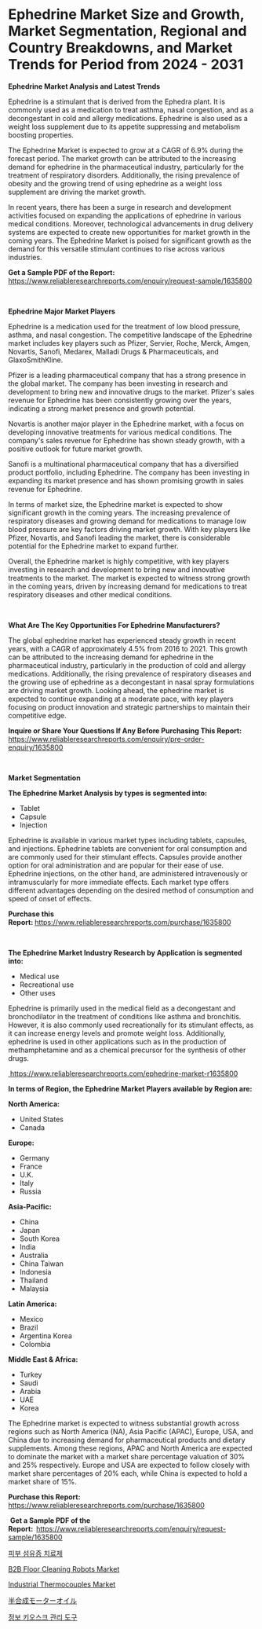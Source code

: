 <p><h1>Ephedrine Market Size and Growth, Market Segmentation, Regional and Country Breakdowns, and Market Trends for Period from 2024 -  2031</h1></p><p><strong>Ephedrine Market Analysis and Latest Trends</strong></p>
<p><p>Ephedrine is a stimulant that is derived from the Ephedra plant. It is commonly used as a medication to treat asthma, nasal congestion, and as a decongestant in cold and allergy medications. Ephedrine is also used as a weight loss supplement due to its appetite suppressing and metabolism boosting properties.</p><p>The Ephedrine Market is expected to grow at a CAGR of 6.9% during the forecast period. The market growth can be attributed to the increasing demand for ephedrine in the pharmaceutical industry, particularly for the treatment of respiratory disorders. Additionally, the rising prevalence of obesity and the growing trend of using ephedrine as a weight loss supplement are driving the market growth.</p><p>In recent years, there has been a surge in research and development activities focused on expanding the applications of ephedrine in various medical conditions. Moreover, technological advancements in drug delivery systems are expected to create new opportunities for market growth in the coming years. The Ephedrine Market is poised for significant growth as the demand for this versatile stimulant continues to rise across various industries.</p></p>
<p><strong>Get a Sample PDF of the Report:&nbsp;</strong> <a href="https://www.reliableresearchreports.com/enquiry/request-sample/1635800">https://www.reliableresearchreports.com/enquiry/request-sample/1635800</a></p>
<p>&nbsp;</p>
<p><strong>Ephedrine Major Market Players</strong></p>
<p><p>Ephedrine is a medication used for the treatment of low blood pressure, asthma, and nasal congestion. The competitive landscape of the Ephedrine market includes key players such as Pfizer, Servier, Roche, Merck, Amgen, Novartis, Sanofi, Medarex, Malladi Drugs & Pharmaceuticals, and GlaxoSmithKline.</p><p>Pfizer is a leading pharmaceutical company that has a strong presence in the global market. The company has been investing in research and development to bring new and innovative drugs to the market. Pfizer's sales revenue for Ephedrine has been consistently growing over the years, indicating a strong market presence and growth potential.</p><p>Novartis is another major player in the Ephedrine market, with a focus on developing innovative treatments for various medical conditions. The company's sales revenue for Ephedrine has shown steady growth, with a positive outlook for future market growth.</p><p>Sanofi is a multinational pharmaceutical company that has a diversified product portfolio, including Ephedrine. The company has been investing in expanding its market presence and has shown promising growth in sales revenue for Ephedrine.</p><p>In terms of market size, the Ephedrine market is expected to show significant growth in the coming years. The increasing prevalence of respiratory diseases and growing demand for medications to manage low blood pressure are key factors driving market growth. With key players like Pfizer, Novartis, and Sanofi leading the market, there is considerable potential for the Ephedrine market to expand further.</p><p>Overall, the Ephedrine market is highly competitive, with key players investing in research and development to bring new and innovative treatments to the market. The market is expected to witness strong growth in the coming years, driven by increasing demand for medications to treat respiratory diseases and other medical conditions.</p></p>
<p>&nbsp;</p>
<p><strong>What Are The Key Opportunities For Ephedrine Manufacturers?</strong></p>
<p><p>The global ephedrine market has experienced steady growth in recent years, with a CAGR of approximately 4.5% from 2016 to 2021. This growth can be attributed to the increasing demand for ephedrine in the pharmaceutical industry, particularly in the production of cold and allergy medications. Additionally, the rising prevalence of respiratory diseases and the growing use of ephedrine as a decongestant in nasal spray formulations are driving market growth. Looking ahead, the ephedrine market is expected to continue expanding at a moderate pace, with key players focusing on product innovation and strategic partnerships to maintain their competitive edge.</p></p>
<p><strong>Inquire or Share Your Questions If Any Before Purchasing This Report:</strong> <a href="https://www.reliableresearchreports.com/enquiry/pre-order-enquiry/1635800">https://www.reliableresearchreports.com/enquiry/pre-order-enquiry/1635800</a></p>
<p>&nbsp;</p>
<p><strong>Market Segmentation</strong></p>
<p><strong>The Ephedrine Market Analysis by types is segmented into:</strong></p>
<p><ul><li>Tablet</li><li>Capsule</li><li>Injection</li></ul></p>
<p><p>Ephedrine is available in various market types including tablets, capsules, and injections. Ephedrine tablets are convenient for oral consumption and are commonly used for their stimulant effects. Capsules provide another option for oral administration and are popular for their ease of use. Ephedrine injections, on the other hand, are administered intravenously or intramuscularly for more immediate effects. Each market type offers different advantages depending on the desired method of consumption and speed of onset of effects.</p></p>
<p><strong>Purchase this Report:&nbsp;</strong><a href="https://www.reliableresearchreports.com/purchase/1635800">https://www.reliableresearchreports.com/purchase/1635800</a></p>
<p>&nbsp;</p>
<p><strong>The Ephedrine Market Industry Research by Application is segmented into:</strong></p>
<p><ul><li>Medical use</li><li>Recreational use</li><li>Other uses</li></ul></p>
<p><p>Ephedrine is primarily used in the medical field as a decongestant and bronchodilator in the treatment of conditions like asthma and bronchitis. However, it is also commonly used recreationally for its stimulant effects, as it can increase energy levels and promote weight loss. Additionally, ephedrine is used in other applications such as in the production of methamphetamine and as a chemical precursor for the synthesis of other drugs.</p></p>
<p><a href="https://www.reliableresearchreports.com/ephedrine-market-r1635800">&nbsp;https://www.reliableresearchreports.com/ephedrine-market-r1635800</a></p>
<p><strong>In terms of Region, the Ephedrine Market Players available by Region are:</strong></p>
<p>
    <p> <strong> North America: </strong>
        <ul>
            <li>United States</li>
            <li>Canada</li>
        </ul>
        </p> 
    <p> <strong> Europe: </strong>
        <ul>
            <li>Germany</li>
            <li>France</li>
            <li>U.K.</li>
            <li>Italy</li>
            <li>Russia</li>
        </ul>
        </p> 
    <p> <strong> Asia-Pacific: </strong>
        <ul>
            <li>China</li>
            <li>Japan</li>
            <li>South Korea</li>
            <li>India</li>
            <li>Australia</li>
            <li>China Taiwan</li>
            <li>Indonesia</li>
            <li>Thailand</li>
            <li>Malaysia</li>
        </ul>
        </p> 
    <p> <strong> Latin America: </strong>
        <ul>
            <li>Mexico</li>
            <li>Brazil</li>
            <li>Argentina Korea</li>
            <li>Colombia</li>
        </ul>
        </p> 
    <p> <strong> Middle East & Africa: </strong>
        <ul>
            <li>Turkey</li>
            <li>Saudi</li>
            <li>Arabia</li>
            <li>UAE</li>
            <li>Korea</li>
        </ul>
    </p>
    </p>
<p><p>The Ephedrine market is expected to witness substantial growth across regions such as North America (NA), Asia Pacific (APAC), Europe, USA, and China due to increasing demand for pharmaceutical products and dietary supplements. Among these regions, APAC and North America are expected to dominate the market with a market share percentage valuation of 30% and 25% respectively. Europe and USA are expected to follow closely with market share percentages of 20% each, while China is expected to hold a market share of 15%.</p></p>
<p><strong>Purchase this Report: </strong><a href="https://www.reliableresearchreports.com/purchase/1635800">https://www.reliableresearchreports.com/purchase/1635800</a></p>
<p>&nbsp;<strong>Get a Sample PDF of the Report:&nbsp;&nbsp;</strong><a href="https://www.reliableresearchreports.com/enquiry/request-sample/1635800">https://www.reliableresearchreports.com/enquiry/request-sample/1635800</a></p>
<p><strong></strong></p>
<p><p><a href="https://github.com/RichardLueilwitz787/Market-Research-Report-List-2/blob/main/827437783452.md">피부 섬유증 치료제</a></p><p><a href="https://github.com/nicoletavirag/Market-Research-Report-List-3/blob/main/b2b-floor-cleaning-robots-market.md">B2B Floor Cleaning Robots Market</a></p><p><a href="https://issuu.com/reportprime-2/docs/industrial-thermocouples-market-size-2030.pptx">Industrial Thermocouples Market</a></p><p><a href="https://github.com/roulaayoub-saad/Market-Research-Report-List-1/blob/main/795406292096.md">半合成モーターオイル</a></p><p><a href="https://github.com/mpodehpw07370073/Market-Research-Report-List-2/blob/main/868624484014.md">정보 키오스크 관리 도구</a></p></p>